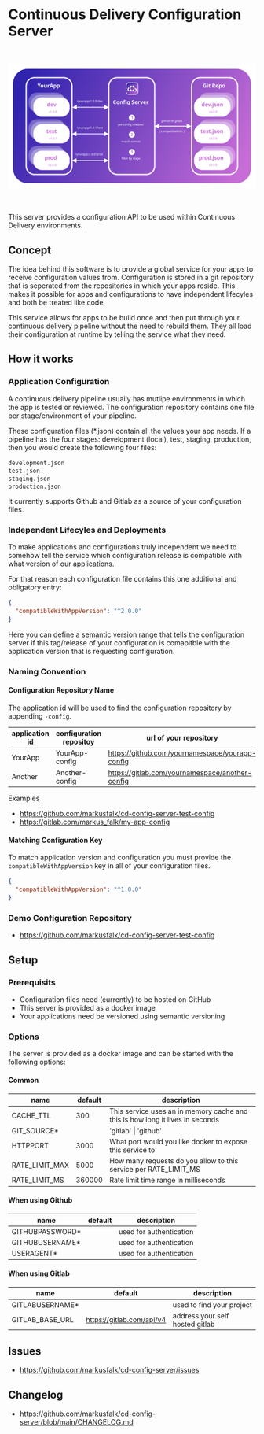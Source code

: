 # Continuous Delivery Configuration Server

<img src="https://raw.githubusercontent.com/markusfalk/cd-config-server/main/src/_assets/img/cd-config-server-flow.svg?token=AAKKHMFL3CFGKOX7A4DDZIC76L5IQ" alt="" style="display: block; margin: 50px auto;"/>

This server provides a configuration API to be used within Continuous Delivery environments.

## Concept

The idea behind this software is to provide a global service for your apps to receive configuration values from. Configuration is stored in a git repository that is seperated from the repositories in which your apps reside. This makes it possible for apps and configurations to have independent lifecyles and both be treated like code.

This service allows for apps to be build once and then put through your continuous delivery pipeline without the need to rebuild them. They all load their configuration at runtime by telling the service what they need.

## How it works

### Application Configuration

A continuous delivery pipeline usually has mutlipe environments in which the app is tested or reviewed.
The configuration repository contains one file per stage/environment of your pipeline.

These configuration files (\*.json) contain all the values your app needs.
If a pipeline has the four stages: development (local), test, staging, production, then you would create the following four files:

```
development.json
test.json
staging.json
production.json
```

It currently supports Github and Gitlab as a source of your configuration files.

### Independent Lifecyles and Deployments

To make applications and configurations truly independent we need to somehow tell the service which configuration release is compatible with what version of our applications.

For that reason each configuration file contains this one additional and obligatory entry:

```json
{
  "compatibleWithAppVersion": "^2.0.0"
}
```

Here you can define a semantic version range that tells the configuration server if this tag/release of your configuration is comapitble with the application version that is requesting configuration.

### Naming Convention

#### Configuration Repository Name

The application id will be used to find the configuration repository by appending `-config`.

| application id | configuration repositoy | url of your repository                          |
| -------------- | ----------------------- | ----------------------------------------------- |
| YourApp        | YourApp-config          | https://github.com/yournamespace/yourapp-config |
| Another        | Another-config          | https://gitlab.com/yournamespace/another-config |

Examples

- https://github.com/markusfalk/cd-config-server-test-config
- https://gitlab.com/markus_falk/my-app-config

#### Matching Configuration Key

To match application version and configuration you must provide the `compatibleWithAppVersion` key in all of your configuration files.

```json
{
  "compatibleWithAppVersion": "^1.0.0"
}
```

### Demo Configuration Repository

- https://github.com/markusfalk/cd-config-server-test-config

## Setup

### Prerequisits

- Configuration files need (currently) to be hosted on GitHub
- This server is provided as a docker image
- Your applications need be versioned using semantic versioning

### Options

The server is provided as a docker image and can be started with the following options:

#### Common

| name           | default | description                                                                   |
| -------------- | ------- | ----------------------------------------------------------------------------- |
| CACHE_TTL      | 300     | This service uses an in memory cache and this is how long it lives in seconds |
| GIT_SOURCE\*   |         | 'gitlab' \| 'github'                                                          |
| HTTPPORT       | 3000    | What port would you like docker to expose this service to                     |
| RATE_LIMIT_MAX | 5000    | How many requests do you allow to this service per RATE_LIMIT_MS              |
| RATE_LIMIT_MS  | 360000  | Rate limit time range in milliseconds                                         |

#### When using Github

| name             | default | description             |
| ---------------- | ------- | ----------------------- |
| GITHUBPASSWORD\* |         | used for authentication |
| GITHUBUSERNAME\* |         | used for authentication |
| USERAGENT\*      |         | used for authentication |

#### When using Gitlab

| name             | default                   | description                     |
| ---------------- | ------------------------- | ------------------------------- |
| GITLABUSERNAME\* |                           | used to find your project       |
| GITLAB_BASE_URL  | https://gitlab.com/api/v4 | address your self hosted gitlab |

## Issues

- https://github.com/markusfalk/cd-config-server/issues

## Changelog

- https://github.com/markusfalk/cd-config-server/blob/main/CHANGELOG.md
